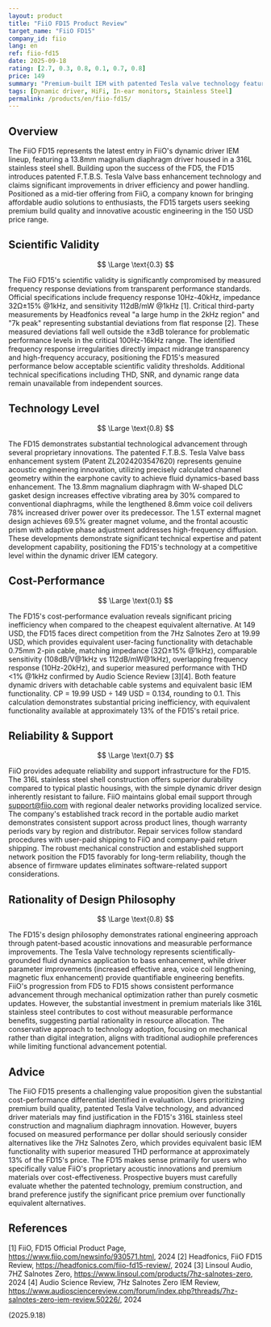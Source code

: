 ```yaml
---
layout: product
title: "FiiO FD15 Product Review"
target_name: "FiiO FD15"
company_id: fiio
lang: en
ref: fiio-fd15
date: 2025-09-18
rating: [2.7, 0.3, 0.8, 0.1, 0.7, 0.8]
price: 149
summary: "Premium-built IEM with patented Tesla valve technology featuring advanced driver innovations but poor cost-performance due to significant pricing inefficiency compared to equivalent alternatives"
tags: [Dynamic driver, HiFi, In-ear monitors, Stainless Steel]
permalink: /products/en/fiio-fd15/
---
```

## Overview

The FiiO FD15 represents the latest entry in FiiO's dynamic driver IEM lineup, featuring a 13.8mm magnalium diaphragm driver housed in a 316L stainless steel shell. Building upon the success of the FD5, the FD15 introduces patented F.T.B.S. Tesla Valve bass enhancement technology and claims significant improvements in driver efficiency and power handling. Positioned as a mid-tier offering from FiiO, a company known for bringing affordable audio solutions to enthusiasts, the FD15 targets users seeking premium build quality and innovative acoustic engineering in the 150 USD price range.

## Scientific Validity

$$ \Large \text{0.3} $$

The FiiO FD15's scientific validity is significantly compromised by measured frequency response deviations from transparent performance standards. Official specifications include frequency response 10Hz-40kHz, impedance 32Ω±15% @1kHz, and sensitivity 112dB/mW @1kHz [1]. Critical third-party measurements by Headfonics reveal "a large hump in the 2kHz region" and "7k peak" representing substantial deviations from flat response [2]. These measured deviations fall well outside the ±3dB tolerance for problematic performance levels in the critical 100Hz-16kHz range. The identified frequency response irregularities directly impact midrange transparency and high-frequency accuracy, positioning the FD15's measured performance below acceptable scientific validity thresholds. Additional technical specifications including THD, SNR, and dynamic range data remain unavailable from independent sources.

## Technology Level

$$ \Large \text{0.8} $$

The FD15 demonstrates substantial technological advancement through several proprietary innovations. The patented F.T.B.S. Tesla Valve bass enhancement system (Patent ZL2024203547620) represents genuine acoustic engineering innovation, utilizing precisely calculated channel geometry within the earphone cavity to achieve fluid dynamics-based bass enhancement. The 13.8mm magnalium diaphragm with W-shaped DLC gasket design increases effective vibrating area by 30% compared to conventional diaphragms, while the lengthened 8.6mm voice coil delivers 78% increased driver power over its predecessor. The 1.5T external magnet design achieves 69.5% greater magnet volume, and the frontal acoustic prism with adaptive phase adjustment addresses high-frequency diffusion. These developments demonstrate significant technical expertise and patent development capability, positioning the FD15's technology at a competitive level within the dynamic driver IEM category.

## Cost-Performance

$$ \Large \text{0.1} $$

The FD15's cost-performance evaluation reveals significant pricing inefficiency when compared to the cheapest equivalent alternative. At 149 USD, the FD15 faces direct competition from the 7Hz Salnotes Zero at 19.99 USD, which provides equivalent user-facing functionality with detachable 0.75mm 2-pin cable, matching impedance (32Ω±15% @1kHz), comparable sensitivity (108dB/V@1kHz vs 112dB/mW@1kHz), overlapping frequency response (10Hz-20kHz), and superior measured performance with THD <1% @1kHz confirmed by Audio Science Review [3][4]. Both feature dynamic drivers with detachable cable systems and equivalent basic IEM functionality. CP = 19.99 USD ÷ 149 USD = 0.134, rounding to 0.1. This calculation demonstrates substantial pricing inefficiency, with equivalent functionality available at approximately 13% of the FD15's retail price.

## Reliability & Support

$$ \Large \text{0.7} $$

FiiO provides adequate reliability and support infrastructure for the FD15. The 316L stainless steel shell construction offers superior durability compared to typical plastic housings, with the simple dynamic driver design inherently resistant to failure. FiiO maintains global email support through support@fiio.com with regional dealer networks providing localized service. The company's established track record in the portable audio market demonstrates consistent support across product lines, though warranty periods vary by region and distributor. Repair services follow standard procedures with user-paid shipping to FiiO and company-paid return shipping. The robust mechanical construction and established support network position the FD15 favorably for long-term reliability, though the absence of firmware updates eliminates software-related support considerations.

## Rationality of Design Philosophy

$$ \Large \text{0.8} $$

The FD15's design philosophy demonstrates rational engineering approach through patent-based acoustic innovations and measurable performance improvements. The Tesla Valve technology represents scientifically-grounded fluid dynamics application to bass enhancement, while driver parameter improvements (increased effective area, voice coil lengthening, magnetic flux enhancement) provide quantifiable engineering benefits. FiiO's progression from FD5 to FD15 shows consistent performance advancement through mechanical optimization rather than purely cosmetic updates. However, the substantial investment in premium materials like 316L stainless steel contributes to cost without measurable performance benefits, suggesting partial rationality in resource allocation. The conservative approach to technology adoption, focusing on mechanical rather than digital integration, aligns with traditional audiophile preferences while limiting functional advancement potential.

## Advice

The FiiO FD15 presents a challenging value proposition given the substantial cost-performance differential identified in evaluation. Users prioritizing premium build quality, patented Tesla Valve technology, and advanced driver materials may find justification in the FD15's 316L stainless steel construction and magnalium diaphragm innovation. However, buyers focused on measured performance per dollar should seriously consider alternatives like the 7Hz Salnotes Zero, which provides equivalent basic IEM functionality with superior measured THD performance at approximately 13% of the FD15's price. The FD15 makes sense primarily for users who specifically value FiiO's proprietary acoustic innovations and premium materials over cost-effectiveness. Prospective buyers must carefully evaluate whether the patented technology, premium construction, and brand preference justify the significant price premium over functionally equivalent alternatives.

## References

[1] FiiO, FD15 Official Product Page, https://www.fiio.com/newsinfo/930571.html, 2024
[2] Headfonics, FiiO FD15 Review, https://headfonics.com/fiio-fd15-review/, 2024
[3] Linsoul Audio, 7HZ Salnotes Zero, https://www.linsoul.com/products/7hz-salnotes-zero, 2024
[4] Audio Science Review, 7Hz Salnotes Zero IEM Review, https://www.audiosciencereview.com/forum/index.php?threads/7hz-salnotes-zero-iem-review.50226/, 2024

(2025.9.18)